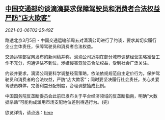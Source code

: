<!--1614999316000-->
[中国交通部约谈滴滴要求保障驾驶员和消费者合法权益 严防“店大欺客”](https://cn.reuters.com/article/china-didi-regs-0306-idCNKCS2AY03R)
------

<div><i>2021-03-06T02:25:49Z</i></div><p>路透北京3月5日 - 中国交通运输部周五对滴滴公司进行了约谈，要求其切实履行企业主体责任，保障驾驶员和消费者合法权益。</p><p>交通运输部官网发布的新闻稿并称，滴滴公司近期在部分城市调整经营策略准备工作不充分，沟通评估不到位，涉嫌侵害驾驶员合法权益，受到社会广泛关注。</p><p>约谈并要求，滴滴公司要科学调整经营策略，依法依规规范自主定价行为，保护驾驶员和消费者的合法权益，严防“店大欺客”；同时要坚决履行社会责任，关心关爱驾驶员群体，完善利益分配制度，合理调整抽成比例。</p><p>中国国务院反垄断委员会此前已发布关于平台经济领域的反垄断指南，明确“大数据杀熟”可能构成滥用市场支配地位差别待遇行为。(完)</p><p>欲览详情，请点选：<a href="http://www.mot.gov.cn/jiaotongyaowen/202103/t20210305_3529787.html">here</a></p>
